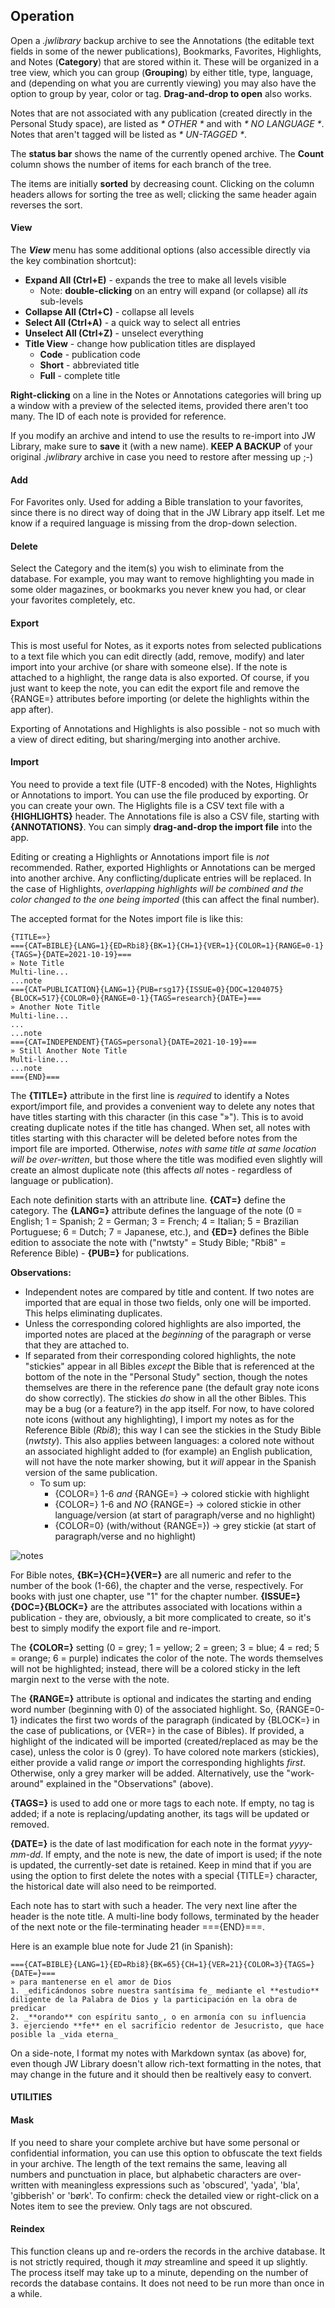 ## Operation

Open a *.jwlibrary* backup archive to see the Annotations (the editable text fields in some of the newer publications), Bookmarks, Favorites, Highlights, and Notes (**Category**) that are stored within it. These will be organized in a tree view, which you can group (**Grouping**) by either title, type, language, and (depending on what you are currently viewing) you may also have the option to group by year, color or tag. **Drag-and-drop to open** also works.

Notes that are not associated with any publication (created directly in the Personal Study space), are listed as *\* OTHER \** and with *\* NO LANGUAGE \**. Notes that aren't tagged will be listed as *\* UN-TAGGED \**.

The **status bar** shows the name of the currently opened archive. The **Count** column shows the number of items for each branch of the tree.

The items are initially **sorted** by decreasing count. Clicking on the column headers allows for sorting the tree as well; clicking the same header again reverses the sort.

#### View

The ***View*** menu has some additional options (also accessible directly via the key combination shortcut):

* **Expand All (Ctrl+E)** - expands the tree to make all levels visible
  * Note: **double-clicking** on an entry will expand (or collapse) all *its* sub-levels
* **Collapse All (Ctrl+C)** - collapse all levels
* **Select All (Ctrl+A)** - a quick way to select all entries
* **Unselect All (Ctrl+Z)** - unselect everything
* **Title View** - change how publication titles are displayed
  * **Code** - publication code
  * **Short** - abbreviated title
  * **Full** - complete title

**Right-clicking** on a line in the Notes or Annotations categories will bring up a window with a preview of the selected items, provided there aren't too many. The ID of each note is provided for reference.

If you modify an archive and intend to use the results to re-import into JW Library, make sure to **save** it (with a new name). **KEEP A BACKUP** of your original *.jwlibrary* archive in case you need to restore after messing up ;-)

#### Add

For Favorites only. Used for adding a Bible translation to your favorites, since there is no direct way of doing that in the JW Library app itself. Let me know if a required language is missing from the drop-down selection.

#### Delete

Select the Category and the item(s) you wish to eliminate from the database. For example, you may want to remove highlighting you made in some older magazines, or bookmarks you never knew you had, or clear your favorites completely, etc.

#### Export

This is most useful for Notes, as it exports notes from selected publications to a text file which you can edit directly (add, remove, modify) and later import into your archive (or share with someone else). If the note is attached to a highlight, the range data is also exported. Of course, if you just want to keep the note, you can edit the export file and remove the {RANGE=} attributes before importing (or delete the highlights within the app after).

Exporting of Annotations and Highlights is also possible - not so much with a view of direct editing, but sharing/merging into another archive.

#### Import

You need to provide a text file (UTF-8 encoded) with the Notes, Highlights or Annotations to import. You can use the file produced by exporting. Or you can create your own. The Higlights file is a CSV text file with a **{HIGHLIGHTS}** header. The Annotations file is also a CSV file, starting with **{ANNOTATIONS}**. You can simply **drag-and-drop the import file** into the app.

Editing or creating a Highlights or Annotations import file is *not* recommended. Rather, exported Highlights or Annotations can be merged into another archive. Any conflicting/duplicate entries will be replaced. In the case of Highlights, *overlapping highlights will be combined and the color changed to the one being imported* (this can affect the final number).

The accepted format for the Notes import file is like this:
    
    {TITLE=»}
    ==={CAT=BIBLE}{LANG=1}{ED=Rbi8}{BK=1}{CH=1}{VER=1}{COLOR=1}{RANGE=0-1}{TAGS=}{DATE=2021-10-19}===
    » Note Title
    Multi-line...
    ...note
    ==={CAT=PUBLICATION}{LANG=1}{PUB=rsg17}{ISSUE=0}{DOC=1204075}{BLOCK=517}{COLOR=0}{RANGE=0-1}{TAGS=research}{DATE=}===
    » Another Note Title
    Multi-line...
    ...
    ...note
    ==={CAT=INDEPENDENT}{TAGS=personal}{DATE=2021-10-19}===
    » Still Another Note Title
    Multi-line...
    ...note
    ==={END}===

The **{TITLE=}** attribute in the first line is *required* to identify a Notes export/import file, and provides a convenient way to delete any notes that have titles starting with this character (in this case "»"). This is to avoid creating duplicate notes if the title has changed. When set, all notes with titles starting with this character will be deleted before notes from the import file are imported. Otherwise, *notes with same title at same location will be over-written*, but those where the title was modified even slightly will create an almost duplicate note (this affects *all* notes - regardless of language or publication).

Each note definition starts with an attribute line. **{CAT=}** define the category. The **{LANG=}** attribute defines the language of the note (0 = English; 1 = Spanish; 2 = German; 3 = French; 4 = Italian; 5 = Brazilian Portuguese; 6 = Dutch; 7 = Japanese, etc.),  and **{ED=}** defines the Bible edition to associate the note with ("nwtsty" = Study Bible; "Rbi8" = Reference Bible) - **{PUB=}** for publications.

**Observations:**
  * Independent notes are compared by title and content. If two notes are imported that are equal in those two fields, only one will be imported. This helps eliminating duplicates.
  * Unless the corresponding colored highlights are also imported, the imported notes are placed at the *beginning* of the paragraph or verse that they are attached to.
  * If separated from their corresponding colored highlights, the note "stickies" appear in all Bibles *except* the Bible that is referenced at the bottom of the note in the "Personal Study" section, though the notes themselves are there in the reference pane (the default gray note icons do show correctly). The stickies *do* show in all the other Bibles. This may be a bug (or a feature?) in the app itself. For now, to have colored note icons (without any highlighting), I import my notes as for the Reference Bible (*Rbi8*); this way I can see the stickies in the Study Bible (*nwtsty*). This also applies between languages: a colored note without an associated highlight added to (for example) an English publication, will not have the note marker showing, but it *will* appear in the Spanish version of the same publication.
    * To sum up:
      - {COLOR=} 1-6 *and* {RANGE=} → colored stickie with highlight
      - {COLOR=} 1-6 and *NO* {RANGE=} → colored stickie in other language/version (at start of paragraph/verse and no highlight)
      - {COLOR=0} (with/without {RANGE=}) → grey stickie (at start of paragraph/verse and no highlight)

![notes](images/notes.png)

For Bible notes, **{BK=}{CH=}{VER=}** are all numeric and refer to the number of the book (1-66), the chapter and the verse, respectively. For books with just one chapter, use "1" for the chapter number. **{ISSUE=}{DOC=}{BLOCK=}** are the attributes associated with locations within a publication - they are, obviously, a bit more complicated to create, so it's best to simply modify the export file and re-import.

The **{COLOR=}** setting (0 = grey; 1 = yellow; 2 = green; 3 = blue; 4 = red; 5 = orange; 6 = purple) indicates the color of the note. The words themselves will not be highlighted; instead, there will be a colored sticky in the left margin next to the verse with the note.

The **{RANGE=}** attribute is optional and indicates the starting and ending word number (beginning with 0) of the associated highlight. So, {RANGE=0-1} indicates the first two words of the paragraph (indicated by {BLOCK=} in the case of publications, or {VER=} in the case of Bibles). If provided, a highlight of the indicated will be imported (created/replaced as may be the case), unless the color is 0 (grey). To have colored note markers (stickies), either provide a valid range *or* import the corresponding highlights *first*. Otherwise, only a grey marker will be added. Alternatively, use the "work-around" explained in the "Observations" (above).

**{TAGS=}** is used to add one or more tags to each note. If empty, no tag is added; if a note is replacing/updating another, its tags will be updated or removed.

**{DATE=}** is the date of last modification for each note in the format *yyyy-mm-dd*. If empty, and the note is new, the date of import is used; if the note is updated, the currently-set date is retained. Keep in mind that if you are using the option to first delete the notes with a special {TITLE=} character, the historical date will also need to be reimported.

Each note has to start with such a header. The very next line after the header is the note title. A multi-line body follows, terminated by the header of the next note or the file-terminating header =\=={END}===.

Here is an example blue note for Jude 21 (in  Spanish):

    ==={CAT=BIBLE}{LANG=1}{ED=Rbi8}{BK=65}{CH=1}{VER=21}{COLOR=3}{TAGS=}{DATE=}===
    » para mantenerse en el amor de Dios
    1. _edificándonos sobre nuestra santísima fe_ mediante el **estudio** diligente de la Palabra de Dios y la participación en la obra de predicar
    2. _**orando** con espíritu santo_, o en armonía con su influencia
    3. ejerciendo **fe** en el sacrificio redentor de Jesucristo, que hace posible la _vida eterna_

On a side-note, I format my notes with Markdown syntax (as above) for, even though JW Library doesn't allow rich-text formatting in the notes, that may change in the future and it should then be realtively easy to convert.

#### UTILITIES

#### Mask

If you need to share your complete archive but have some personal or confidential information, you can use this option to obfuscate the text fields in your archive. The length of the text remains the same, leaving all numbers and punctuation in place, but alphabetic characters are over-written with meaningless expressions such as 'obscured', 'yada', 'bla', 'gibberish' or 'børk'. To confirm: check the detailed view or right-click on a Notes item to see the preview. Only tags are not obscured.

#### Reindex

This function cleans up and re-orders the records in the archive database. It is not strictly required, though it *may* streamline and speed it up slightly. The process itself may take up to a minute, depending on the number of records the database contains. It does not need to be run more than once in a while.
